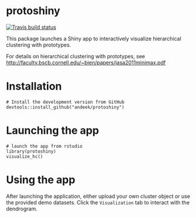 # protoshiny

<!-- badges: start -->
[![Travis build status](https://travis-ci.com/andeek/protoshiny.svg?branch=master)](https://travis-ci.com/andeek/protoshiny)
<!-- badges: end -->

This package launches a Shiny app to interactively visualize hierarchical clustering with prototypes.

For details on hierarchical clustering with prototypes, see http://faculty.bscb.cornell.edu/~bien/papers/jasa2011minimax.pdf

# Installation

```
# Install the development version from GitHub
devtools::install_github("andeek/protoshiny")
```

# Launching the app

```
# launch the app from rstudio
library(protoshiny)
visualize_hc()
```

# Using the app

After launching the application, either upload your own cluster object or use the provided demo datasets. Click the `Visualization` tab to interact with the dendrogram.


